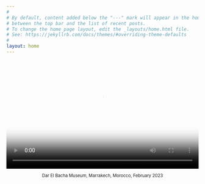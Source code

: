 ```yaml
---
#
# By default, content added below the "---" mark will appear in the home page
# between the top bar and the list of recent posts.
# To change the home page layout, edit the _layouts/home.html file.
# See: https://jekyllrb.com/docs/themes/#overriding-theme-defaults
#
layout: home
---
```

<div style="max-width: 800px; margin: 0 auto;">
  <div style="position: relative; padding-bottom: 56.25%;" id="mediaContainer">
    <video 
      id="mainVideo"
      style="position: absolute; top: 0; left: 0; width: 100%; height: 100%; object-fit: cover;" 
      controls 
      preload="metadata"
      poster="{{ site.baseurl }}/assets/images/og-image.jpg">
      <source src="{{ site.baseurl }}/assets/videos/2022-12-25-dar-el-bacha-museum.mp4" type="video/mp4">
      Your browser does not support the video tag.
    </video>
  </div>
</div>

<style>
  video[poster] {
    object-fit: cover;
  }
  iframe {
    position: absolute;
    top: 0;
    left: 0;
    width: 100%;
    height: 100%;
    border: none;
  }
</style>

<script>
document.getElementById('mainVideo').addEventListener('ended', function() {
    const container = document.getElementById('mediaContainer');
    const video = document.getElementById('mainVideo');
    
    // Create Twitch embed
    const embed = document.createElement('iframe');
    embed.src = "https://player.twitch.tv/?channel=prabhchintan&parent=" + window.location.hostname;
    embed.allowFullscreen = true;
    
    // Replace video with Twitch embed
    video.style.display = 'none';
    container.appendChild(embed);
});
</script>

<p style="font-size: 0.8em; font-style; text-align: center;">
  Dar El Bacha Museum, Marrakech, Morocco, February 2023
</p>
